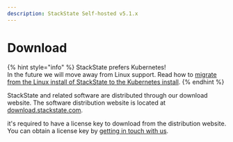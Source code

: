 ```yaml
---
description: StackState Self-hosted v5.1.x 
---
```


# Download

{% hint style="info" %}
StackState prefers Kubernetes!  
In the future we will move away from Linux support. Read how to [migrate from the Linux install of StackState to the Kubernetes install](../kubernetes_openshift/migrate_from_linux.md).
{% endhint %}

StackState and related software are distributed through our download website. The software distribution website is located at [download.stackstate.com](https://download.stackstate.com).

it's required to have a license key to download from the distribution website. You can obtain a license key by [getting in touch with us](https://www.stackstate.com/contact/).

